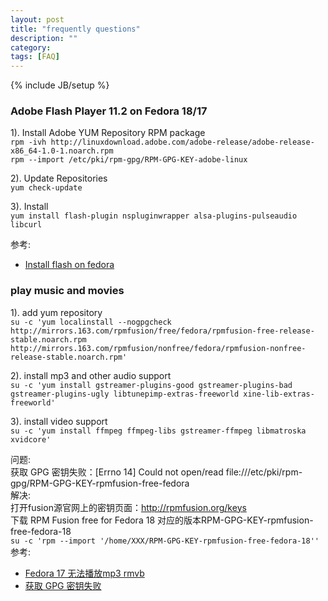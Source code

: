 ```yaml
---
layout: post
title: "frequently questions"
description: ""
category: 
tags: [FAQ]
---
```

{% include JB/setup %}

### Adobe Flash Player 11.2 on Fedora 18/17  
1). Install Adobe YUM Repository RPM package  
`rpm -ivh http://linuxdownload.adobe.com/adobe-release/adobe-release-x86_64-1.0-1.noarch.rpm`  
`rpm --import /etc/pki/rpm-gpg/RPM-GPG-KEY-adobe-linux`  

2). Update Repositories  
`yum check-update`

3). Install  
`yum install flash-plugin nspluginwrapper alsa-plugins-pulseaudio libcurl`

参考:  
* [Install flash on fedora](http://www.if-not-true-then-false.com/2010/install-adobe-flash-player-10-on-fedora-centos-red-hat-rhel/)  


### play music and movies  
1). add yum repository  
`su -c 'yum localinstall --nogpgcheck http://mirrors.163.com/rpmfusion/free/fedora/rpmfusion-free-release-stable.noarch.rpm http://mirrors.163.com/rpmfusion/nonfree/fedora/rpmfusion-nonfree-release-stable.noarch.rpm'`

2). install mp3 and other audio support  
`su -c 'yum install gstreamer-plugins-good gstreamer-plugins-bad gstreamer-plugins-ugly libtunepimp-extras-freeworld xine-lib-extras-freeworld'`

3). install video support  
`su -c 'yum install ffmpeg ffmpeg-libs gstreamer-ffmpeg libmatroska xvidcore'`

问题:  
	获取 GPG 密钥失败：[Errno 14] Could not open/read file:///etc/pki/rpm-gpg/RPM-GPG-KEY-rpmfusion-free-fedora  
解决:  
	打开fusion源官网上的密钥页面：http://rpmfusion.org/keys  
	下载 RPM Fusion free for Fedora 18 对应的版本RPM-GPG-KEY-rpmfusion-free-fedora-18  
	`su -c 'rpm --import '/home/XXX/RPM-GPG-KEY-rpmfusion-free-fedora-18''`  
参考:  
* [Fedora 17 无法播放mp3 rmvb](http://www.linuxidc.com/Linux/2012-06/62112.htm)  
* [获取 GPG 密钥失败](http://blog.csdn.net/grantxx/article/details/8509480)  
